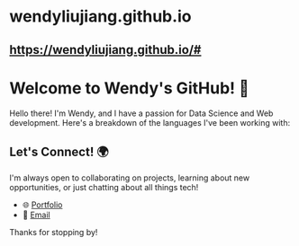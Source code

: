 # wendyliujiang.github.io

https://wendyliujiang.github.io/#
---

# Welcome to Wendy's GitHub! 🚀

Hello there! I'm Wendy, and I have a passion for Data Science and Web development. Here's a breakdown of the languages I've been working with:



## Let's Connect! 🌍

I'm always open to collaborating on projects, learning about new opportunities, or just chatting about all things tech!

- 🌐 [Portfolio]((https://wendyliujiang.github.io/#))
- 📧 [Email](mailto:liujiang9608@gmail.com)


Thanks for stopping by!

